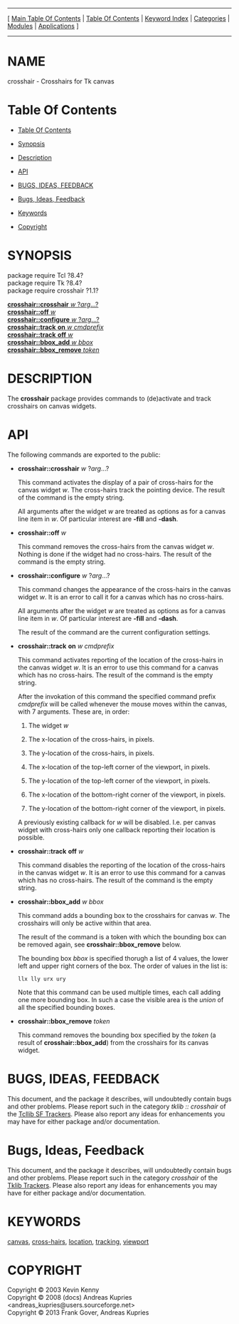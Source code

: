 
[//000000001]: # (crosshair \- Crosshairs)
[//000000002]: # (Generated from file 'crosshair\.man' by tcllib/doctools with format 'markdown')
[//000000003]: # (Copyright &copy; 2003 Kevin Kenny)
[//000000004]: # (Copyright &copy; 2008 \(docs\) Andreas Kupries <andreas\_kupries@users\.sourceforge\.net>)
[//000000005]: # (Copyright &copy; 2013 Frank Gover, Andreas Kupries)
[//000000006]: # (crosshair\(n\) 1\.1 tklib "Crosshairs")

<hr> [ <a href="../../../../toc.md">Main Table Of Contents</a> &#124; <a
href="../../../toc.md">Table Of Contents</a> &#124; <a
href="../../../../index.md">Keyword Index</a> &#124; <a
href="../../../../toc0.md">Categories</a> &#124; <a
href="../../../../toc1.md">Modules</a> &#124; <a
href="../../../../toc2.md">Applications</a> ] <hr>

# NAME

crosshair \- Crosshairs for Tk canvas

# <a name='toc'></a>Table Of Contents

  - [Table Of Contents](#toc)

  - [Synopsis](#synopsis)

  - [Description](#section1)

  - [API](#section2)

  - [BUGS, IDEAS, FEEDBACK](#section3)

  - [Bugs, Ideas, Feedback](#section4)

  - [Keywords](#keywords)

  - [Copyright](#copyright)

# <a name='synopsis'></a>SYNOPSIS

package require Tcl ?8\.4?  
package require Tk ?8\.4?  
package require crosshair ?1\.1?  

[__crosshair::crosshair__ *w* ?*arg*\.\.\.?](#1)  
[__crosshair::off__ *w*](#2)  
[__crosshair::configure__ *w* ?*arg*\.\.\.?](#3)  
[__crosshair::track__ __on__ *w* *cmdprefix*](#4)  
[__crosshair::track__ __off__ *w*](#5)  
[__crosshair::bbox\_add__ *w* *bbox*](#6)  
[__crosshair::bbox\_remove__ *token*](#7)  

# <a name='description'></a>DESCRIPTION

The __crosshair__ package provides commands to \(de\)activate and track
crosshairs on canvas widgets\.

# <a name='section2'></a>API

The following commands are exported to the public:

  - <a name='1'></a>__crosshair::crosshair__ *w* ?*arg*\.\.\.?

    This command activates the display of a pair of cross\-hairs for the canvas
    widget *w*\. The cross\-hairs track the pointing device\. The result of the
    command is the empty string\.

    All arguments after the widget *w* are treated as options as for a canvas
    line item in *w*\. Of particular interest are __\-fill__ and
    __\-dash__\.

  - <a name='2'></a>__crosshair::off__ *w*

    This command removes the cross\-hairs from the canvas widget *w*\. Nothing
    is done if the widget had no cross\-hairs\. The result of the command is the
    empty string\.

  - <a name='3'></a>__crosshair::configure__ *w* ?*arg*\.\.\.?

    This command changes the appearance of the cross\-hairs in the canvas widget
    *w*\. It is an error to call it for a canvas which has no cross\-hairs\.

    All arguments after the widget *w* are treated as options as for a canvas
    line item in *w*\. Of particular interest are __\-fill__ and
    __\-dash__\.

    The result of the command are the current configuration settings\.

  - <a name='4'></a>__crosshair::track__ __on__ *w* *cmdprefix*

    This command activates reporting of the location of the cross\-hairs in the
    canvas widget *w*\. It is an error to use this command for a canvas which
    has no cross\-hairs\. The result of the command is the empty string\.

    After the invokation of this command the specified command prefix
    *cmdprefix* will be called whenever the mouse moves within the canvas,
    with 7 arguments\. These are, in order:

      1. The widget *w*

      1. The x\-location of the cross\-hairs, in pixels\.

      1. The y\-location of the cross\-hairs, in pixels\.

      1. The x\-location of the top\-left corner of the viewport, in pixels\.

      1. The y\-location of the top\-left corner of the viewport, in pixels\.

      1. The x\-location of the bottom\-right corner of the viewport, in pixels\.

      1. The y\-location of the bottom\-right corner of the viewport, in pixels\.

    A previously existing callback for *w* will be disabled\. I\.e\. per canvas
    widget with cross\-hairs only one callback reporting their location is
    possible\.

  - <a name='5'></a>__crosshair::track__ __off__ *w*

    This command disables the reporting of the location of the cross\-hairs in
    the canvas widget *w*\. It is an error to use this command for a canvas
    which has no cross\-hairs\. The result of the command is the empty string\.

  - <a name='6'></a>__crosshair::bbox\_add__ *w* *bbox*

    This command adds a bounding box to the crosshairs for canvas *w*\. The
    crosshairs will only be active within that area\.

    The result of the command is a token with which the bounding box can be
    removed again, see __crosshair::bbox\_remove__ below\.

    The bounding box *bbox* is specified thorugh a list of 4 values, the lower
    left and upper right corners of the box\. The order of values in the list is:

        llx lly urx ury

    Note that this command can be used multiple times, each call adding one more
    bounding box\. In such a case the visible area is the *union* of all the
    specified bounding boxes\.

  - <a name='7'></a>__crosshair::bbox\_remove__ *token*

    This command removes the bounding box specified by the *token* \(a result
    of __crosshair::bbox\_add__\) from the crosshairs for its canvas widget\.

# <a name='section3'></a>BUGS, IDEAS, FEEDBACK

This document, and the package it describes, will undoubtedly contain bugs and
other problems\. Please report such in the category *tklib :: crosshair* of the
[Tcllib SF Trackers](http://sourceforge\.net/tracker/?group\_id=12883)\. Please
also report any ideas for enhancements you may have for either package and/or
documentation\.

# <a name='section4'></a>Bugs, Ideas, Feedback

This document, and the package it describes, will undoubtedly contain bugs and
other problems\. Please report such in the category *crosshair* of the [Tklib
Trackers](http://core\.tcl\.tk/tklib/reportlist)\. Please also report any ideas
for enhancements you may have for either package and/or documentation\.

# <a name='keywords'></a>KEYWORDS

[canvas](\.\./\.\./\.\./\.\./index\.md\#canvas),
[cross\-hairs](\.\./\.\./\.\./\.\./index\.md\#cross\_hairs),
[location](\.\./\.\./\.\./\.\./index\.md\#location),
[tracking](\.\./\.\./\.\./\.\./index\.md\#tracking),
[viewport](\.\./\.\./\.\./\.\./index\.md\#viewport)

# <a name='copyright'></a>COPYRIGHT

Copyright &copy; 2003 Kevin Kenny  
Copyright &copy; 2008 \(docs\) Andreas Kupries <andreas\_kupries@users\.sourceforge\.net>  
Copyright &copy; 2013 Frank Gover, Andreas Kupries
